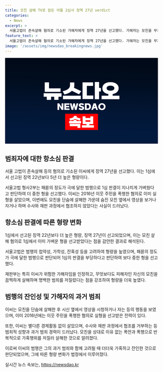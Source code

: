 ```yaml
---
title: 모친 살해 TV로 잠든 아들 2심서 징역 27년 verdict
categories:
  - News
excerpt: >
  서울고법이 존속살해 혐의로 기소된 가해자에게 징역 27년을 선고했다. 가해자는 모친을 무자비하게 폭행하고 살해한 혐의로 재판을 받았는데, 이로 인해 1심에서 더 중한 형을 선고받았다. 범행 경위에 대한 답변을 거부하고, 과거에도 폭행 혐의로 실형을 살았던 가해자에 대한 비난이 높아졌다.
feature_text: >
  서울고법이 존속살해 혐의로 기소된 가해자에게 징역 27년을 선고했다. 가해자는 모친을 무자비하게 폭행하고 살해한 혐의로 재판을 받았는데, 이로 인해 1심에서 더 중한 형을 선고받았다. 범행 경위에 대한 답변을 거부하고, 과거에도 폭행 혐의로 실형을 살았던 가해자에 대한 비난이 높아졌다.
image: '/assets/img/newsdao_breakingnews.jpg'
---
```


<p><img src="/assets/img/newsdao_breakingnews.jpg" alt="implanttips 속보" /></p>

<h2 data-ke-size="size26">범죄자에 대한 항소심 판결</h2>

<p data-ke-size="size16">서울 고법이 존속살해 등의 혐의로 기소된 이씨에게 징역 27년을 선고했다. 이는 1심에서 선고된 징역 22년보다 5년 더 높은 형량이다.</p>

<p data-ke-size="size16">서울고법 형사2부는 패륜의 정도가 극에 달한 범행으로 1심 판결이 지나치게 가벼웠다고 판단하여 더 중한 형을 선고했다. 이씨는 2016년 이웃 주민을 폭행한 혐의로 이미 실형을 살았으며, 이번에도 모친을 단숨에 살해한 가운데 숨진 모친 옆에서 영상을 보거나 자거나 하며 수사와 재판 과정에서 협조하지 않았다는 사실이 드러났다.</p>

<h2 data-ke-size="size26">항소심 판결에 따른 형량 변화</h2>

<p data-ke-size="size16">1심에서 선고된 징역 22년보다 더 높은 형량, 징역 27년이 선고되었으며, 이는 모친 살해 혐의로 1심에서 이미 가벼운 형을 선고받았다는 점을 감안한 결과로 해석된다.</p>

<p data-ke-size="size16">서울고법은 범행의 첩약성, 가학성, 잔혹성 등을 고려하여 형량을 높였으며, 패륜의 정도가 극에 달한 범행으로 판단되어 1심의 판결을 부당하다고 판단하여 보다 중한 형을 선고했다.</p>

<p data-ke-size="size16">재판부는 특히 이씨가 위험한 가해자임을 인정하고, 무엇보다도 피해자인 자신의 모친을 끔찍하게 살해하며 명백한 범죄를 저질렀다는 점을 강조하여 형량을 더욱 높였다.</p>

<h2 data-ke-size="size26">범행의 잔인성 및 가해자의 과거 범죄</h2>

<p data-ke-size="size16">이씨는 모친을 단숨에 살해한 후 시신 옆에서 영상을 시청하거나 자는 등의 행동을 보였으며, 이미 2016년에는 이웃 주민을 폭행한 혐의로 실형을 선고받은 전력이 있다.</p>

<p data-ke-size="size16">또한, 이씨는 별다른 경제활동 없이 살았으며, 수사와 재판 과정에서 협조를 거부하는 등 범죄적 성향과 과거 범죄 경력이 드러났다. 모친을 상대로 이유 없는 폭언과 폭행으로 반복적으로 가혹행위를 저질러 살해한 것으로 알려졌다.</p>

<p data-ke-size="size16">이로써 이씨의 범행은 그의 과거 범죄와 함께 고려될 때 더더욱 가혹하고 잔인한 것으로 판단되었으며, 그에 따른 형량 변화가 법정에서 이루어졌다.</p>
실시간 뉴스 속보는, <a href="https://newsdao.kr" rel="dofollow">https://newsdao.kr</a>


